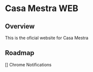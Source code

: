 # Casa Mestra WEB

## Overview

This is the oficial website for Casa Mestra

## Roadmap

[] Chrome Notifications
